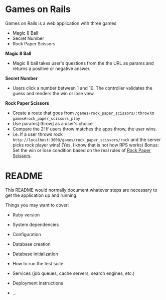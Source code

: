 # Games on Rails

Games on Rails is a web application with three games

* Magic 8 Ball
* Secret Number
* Rock Paper Scissors

__Magic 8 Ball__

* Magic 8 ball takes user's questions from the the URL as params and returns a positive or negative answer.

__Secret Number__

* Users click a number between 1 and 10. The controller validates the guess and renders the win or lose view.

__Rock Paper Scissors__

* Create a route that goes from ```/games/rock_paper_scissors/:throw``` to ```games#rock_paper_scissors_play```
* Use params[:throw] as a user's choice
* Compare the 2! If  users throw matches the apps throw, the user wins.
* i.e. If a user throws rock ```http://localhost:3000/games/rock_paper_scissors/rock``` and the server picks rock player wins! (Yes,  I know that is not how RPS works)
Bonus: Set the win or lose condition based on the real rules of [Rock Paper Scissors](http://en.wikipedia.org/wiki/Rock-paper-scissors).

# README

This README would normally document whatever steps are necessary to get the
application up and running.

Things you may want to cover:

* Ruby version

* System dependencies

* Configuration

* Database creation

* Database initialization

* How to run the test suite

* Services (job queues, cache servers, search engines, etc.)

* Deployment instructions

* ...
